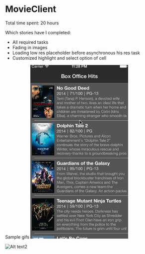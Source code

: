 MovieClient
===========

Total time spent: 20 hours

Which stories have I completed: 
  - All required tasks
  - Fading in images
  - Loading low res placeholder before asynchronous his res task
  - Customized highlight and select option of cell
  
Sample gifs
![Alt text](/online.gif?raw=true "Optional Title")

![Alt text2](/offline.gif?raw=true "Optional Title")
